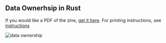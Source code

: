## Data Ownerhsip in Rust  

If you would like a PDF of the zine, [get it here](https://drive.google.com/file/d/1fRZgzLSvXzQVx7aJGvFGfXgnCS4q1ThH/view?usp=sharing). For printing instructions, see [instructions](/zines/instructions.md)

![data ownership](/zines/img/memory-zine.jp2)
